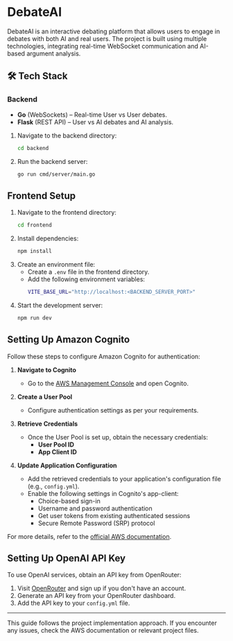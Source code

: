 # DebateAI
DebateAI is an interactive debating platform that allows users to engage in debates with both AI and real users. The project is built using multiple technologies, integrating real-time WebSocket communication and AI-based argument analysis.

## 🛠️ Tech Stack
### **Backend**
- **Go** (WebSockets) – Real-time User vs User debates.
- **Flask** (REST API) – User vs AI debates and AI analysis.


1. Navigate to the backend directory:
   ```sh
   cd backend
   ```
2. Run the backend server:
   ```sh
   go run cmd/server/main.go
   ```

## Frontend Setup

1. Navigate to the frontend directory:
   ```sh
   cd frontend
   ```
2. Install dependencies:
   ```sh
   npm install
   ```
3. Create an environment file:
   - Create a `.env` file in the frontend directory.
   - Add the following environment variables:
     ```sh
     VITE_BASE_URL="http://localhost:<BACKEND_SERVER_PORT>"
     ```
4. Start the development server:
   ```sh
   npm run dev
   ```

## Setting Up Amazon Cognito

Follow these steps to configure Amazon Cognito for authentication:

1. **Navigate to Cognito**
   - Go to the [AWS Management Console](https://aws.amazon.com/console/) and open Cognito.

2. **Create a User Pool**
   - Configure authentication settings as per your requirements.

3. **Retrieve Credentials**
   - Once the User Pool is set up, obtain the necessary credentials:
     - **User Pool ID**
     - **App Client ID**

4. **Update Application Configuration**
   - Add the retrieved credentials to your application's configuration file (e.g., `config.yml`).
   - Enable the following settings in Cognito's app-client:
     - Choice-based sign-in
     - Username and password authentication
     - Get user tokens from existing authenticated sessions
     - Secure Remote Password (SRP) protocol

For more details, refer to the [official AWS documentation](https://docs.aws.amazon.com/cognito/).

## Setting Up OpenAI API Key

To use OpenAI services, obtain an API key from OpenRouter:

1. Visit [OpenRouter](https://openrouter.ai/) and sign up if you don't have an account.
2. Generate an API key from your OpenRouter dashboard.
3. Add the API key to your `config.yml` file.

---


This guide follows the project implementation approach. If you encounter any issues, check the AWS documentation or relevant project files.
